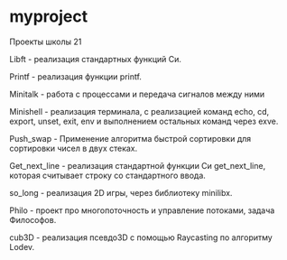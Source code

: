 # myproject
Проекты школы 21

Libft - реализация стандартных функций Си.

Printf - реализация функции printf.

Minitalk - работа с процессами и передача сигналов между ними

Minishell - реализация терминала, с реализацией команд echo, cd, export, unset, exit, env и выполнением остальных команд через exve.

Push_swap - Применение алгоритма быстрой сортировки для сортировки чисел в двух стеках.

Get_next_line - реализация стандартной функции Си get_next_line, которая считывает строку со стандартного ввода.

so_long - реализация 2D игры, через библиотеку minilibx.

Philo - проект про многопоточность и управление потоками, задача Философов.

cub3D - реализация псевдо3D с помощью Raycasting по алгоритму Lodev.
